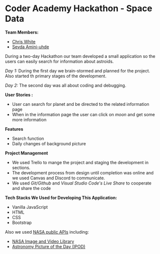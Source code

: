 # Coder Academy Hackathon - Space Data

**Team Members:**

* [Chris White](https://github.com/ChrisWhite12)
* [Sevda Amini-uhde](https://github.com/Sevicode)

During a two-day Hackathon our team developed a small application so the users can easily search for information about astroids. 

*Day 1:* During the first day we brain-stormed and planned for the project. Also started th primary stages of the development.

*Day 2:* The second day was all about coding and debugging. 

**User Stories :** 
* User can search for planet and be directed to the related information page
* When in the information page the user can click on *moon* and get some more information 

**Features**
* Search function
* Daily changes of background picture 

**Project Management**

* We used Trello to mange the project and staging the development in sections.
* The development process from design until completion was online and we used Canvas and Discord to communicate.
* We used *Git/Github* and *Visual Studio Code's Live Share* to cooperate and share the code 

**Tech Stacks We Used for Developing This Application:**

* Vanilla JavaScript
* HTML
* CSS
* Bootstrap 

Also we used [NASA public APIs](https://api.nasa.gov/) including:

* [NASA Image and Video Library](https://images.nasa.gov/)
* [Astronomy Picture of the Day (IPOD)](https://apod.nasa.gov/apod/astropix.html)



